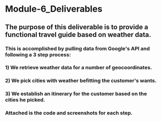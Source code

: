 # Module-6_Deliverables

## The purpose of this deliverable is to provide a functional travel guide based on weather data. 

### This is accomplished by pulling data from Google's API and following a 3 step process:
### 1) We retrieve weather data for a number of geocoordinates.
### 2) We pick cities with weather befitting the customer's wants.
### 3) We establish an itinerary for the customer based on the cities he picked.
### Attached is the code and screenshots for each step.

